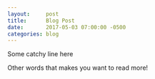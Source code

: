 ```yaml
---
layout:     post
title:      Blog Post
date:       2017-05-03 07:00:00 -0500
categories: blog
---
```


Some catchy line here 

<!--excerpt-->

Other words that makes you want to read more!